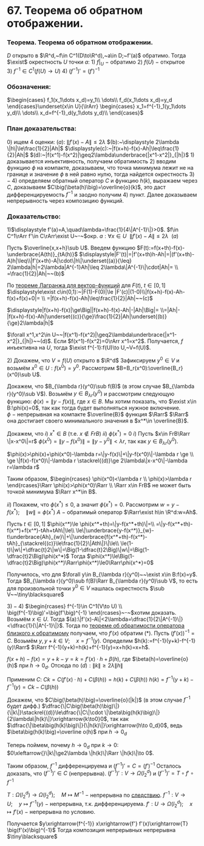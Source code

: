 # 67. Теорема об обратном отображении.

### Теорема. Теорема об обратном отображении.
$D$ открыто в $\R^d,~f\in C^1(D\to\R^d),~a\in D;~f'(a)$ обратимо.
Тогда $\exist$  окрестность $U$ точки $a:$
$1)~f|_U~-~$обратимо
$2)~f(U)~-$ открытое
$3)~f^{-1}\in C^1(f(U)\to U)$
$4)~\big(f^{-1}\big)'=\big(f'\big)^{-1}$

### Обозначения:
$\begin{cases}
f_1(x_1\dots x_d)=y_1\\
\dots\\
f_d(x_1\dots x_d)=y_d
\end{cases}\underset{x\in U}{\lrArr}
\begin{cases}
x_1=f^{-1}_1(y_1\dots y_d)\\
\dots\\
x_d=f^{-1}_d(y_1\dots y_d)\\
\end{cases}$

### План доказательства:
$0)$ ищем 4 оценки:
$(a):~\|f'(x)-A\|\le2\lambda$
$(b):~\displaystyle 2\lambda \|h\|\le\frac{1}{2}|Ah|$
$\displaystyle(c):~|f(x+h)-f(x)-Ah|\leq\frac{1}{2}|Ah|$
$(d):~|f(x^1)-f(x^2)|\geq2\lambda\underbrace{|x^1-x^2|}_{|h|}$
$1)$ доказывается инъективность, получаем обратимость
$2)$ вводим функцию $\phi$ на компакте, доказываем, что точка минимума лежит не на границе и значение $\phi$ в ней равно нулю, тогда найдется окрестность
$3)-4)$ определяем обратный оператор $C$ и функцию $h(k)$, выражаем через $C$, доказываем $C\big(\beta(h)\big)=\overline{o}(k)$, это даст дифференцируемость $f^{-1}$ и заодно получим $4)$ пункт. Далее доказываем непрерывность через композицию функций.

### Доказательство:
$1)$$\displaystyle f'(a)=A,\quad\lambda=\frac{1}{4\|A^{-1}\|}>0$.
$f\in C^1\rArr f'\in C\rArr\exist U~-~$окр. $a:\forall x\in U~~\|f'(x)-A\|\le2\lambda~~(a)$

Пусть $\overline{x,x+h}\sub U$.
Введем функцию $F(t):=f(x+th)-f(x)-\underbrace{A(th)}_{tA(h)}$
$\displaystyle|F'(t)|=|f'(x+th)h-Ah|=|(f'(x+th)-A)h|\leq\\|f'(x+th)-A|\cdot\|h\|\underset{(a)}{\leq} 2\lambda|h|=2\lambda|A^{-1}Ah|\leq 2\lambda\|A^{-1}\|\cdot|Ah|=
\\
=\frac{1}{2}|Ah|~~(b)$

По [теореме Лагранжа для вектор-функций](07-05-24.md) для $F(t),~t\in[0,1]$
$\displaystyle\exist c\in(0,1):~|F(1)-F(0)|\le |F'(c)|(1-0)\\|f(x+h)-f(x)-Ah-f(x)+f(x)+0|=
\\
=|f(x+h)-f(x)-Ah|\leq\frac{1}{2}|Ah|~~(c)$

$\displaystyle|f(x+h)-f(x)|\ge\Big||f(x+h)-f(x)-Ah|-|Ah|\Big|=
\\=|Ah|-|f(x+h)-f(x)-Ah|\underset{(c)}{\ge}\frac{1}{2}|Ah|\underset{(b)}{\ge}2\lambda|h|$

$\forall x^1,x^2\in U~~|f(x^1)-f(x^2)|\geq2\lambda\underbrace{|x^1-x^2|}_{|h|}~~(d)$.
Если $f(x^1)-f(x^2)=0\rArr x^1=x^2$. Получается, $f$ инъективна на $U$,
тогда $\exist f^{-1}:f(U)\to U,~V=f(U)$.

$2)$ Докажем, что $V=f(U)$ открыто в $\R^d$
Зафиксируем $y^0\in V$ и возьмём $x^0\in U:f(x^0)=y^0$.
Рассмотрим $B=B_r(x^0):\overline{B_r}(x^0)\sub U$.

Докажем, что $B_{\lambda r}(y^0)\sub f(B)$ (в этом случае $B_{\lambda r}(y^0)\sub V$).
Возьмём $y\in B_{\lambda r}(y^0)$ и рассмотрим следующую функцию:
$\phi(x)=\|y-f(x)\|$, где $x\in B$.
Мы хотим показать, что $\exist x\in B:\phi(x)=0$, так как тогда будет выполняться нужное включение.
$\phi~-~$непрерывная на компакте $\overline{B}$ функция $\Rarr$
$\Rarr$ она достигает своего минимального значения в $x^*\in \overline{B}$.

Докажем, что $i)~x^*\in B$ (т.е. $x\notin FrB$)
                        $ii)$ $\phi(x^*)=0$
$i)$ Пусть $x\in FrB\Rarr \|x-x^0\|=r$
$\phi(x^0)=\|y-f(x^0)\|=\|y-y^0\|<\lambda r$, так как $y\in B_{\lambda r}(y^0)$.

$\phi(x)>\phi(x)+\phi(x^0)-\lambda r=\|y-f(x)\|+\|y-f(x^0)\|-\lambda r \ge
\\
\ge \|f(x)-f(x^0)\|-\lambda r \stackrel{(d)}\ge 2\lambda\|x-x^0\|-\lambda r=\lambda r$

Таким образом, $\begin{rcases}
\phi(x^0)<\lambda r
\\
\phi(x)>\lambda r
\end{rcases}\Rarr \phi(x)>\phi(x^0)\Rarr
\\
\Rarr x\in FrB$ не может быть точкой минимума $\Rarr x^*\in B$.

$ii)$ Покажем, что $\phi(x^*)\le 0$, а значит $\phi(x^*)=0$.
Рассмотрим $w=y-f(x^*)$$;\quad \|w\|=\phi(x^*)$
$A~-~$обратимый оператор $\Rarr\exist h\in \R^d:w=Ah$.

Пусть $t\in[0,1]$
$\phi(x^*)\le \phi(x^*+th)=\|y-f(x^*+th)\|=\\
=\|y-f(x^*+th)-f(x^*)+f(x^*)-tAh+tAh\|\le\\
\le\|\underbrace{y-f(x^*)}_{w}-t\underbrace{Ah}_{w}\|+\|\underbrace{f(x^*+th)-f(x^*)-tAh}_{\stackrel{(c)}\le\frac{1}{2}\|Ath\|}\|\le\\
\le(1-t)\|w\|+\dfrac{t}2\|w\|=\Big(1-\dfrac{t}2\Big)\|w\|=\Big(1-\dfrac{t}2\Big)\phi(x^*)$
Тогда $\phi(x^*)\le\Big(1-\dfrac{t}2\Big)\phi(x^*)\Rarr\phi(x^*)\le0\Rarr\phi(x^*)=0$

Получилось, что для $\forall y\in B_{\lambda r}(y^0)~~\exist x\in B:f(x)=y$.
Тогда $B_{\lambda r}(y^0)\sub f(B)\Rarr B_{\lambda r}(y^0)\sub V$, то есть для произвольной точки $y^0\in V$ нашлась окрестность $\sub V~~\tiny\blacksquare$

$3)-4)$ $\begin{rcases}
f^{-1}\in C^1(V\to U)
\\
\big(f^{-1}\big)'=\big(f'\big)^{-1}
\end{rcases}~-~$хотим доказать.
Возьмём $x\in U$. Тогда $(a):\|f'(x)-A\|<2\lambda=\dfrac{1}{2\|A^{-1}\|}<\dfrac{1}{\|A^{-1}\|}$.
Тогда по [теореме об обратимости оператора близкого к обратимому](30-04-24.md) получаем, что $f'(x)$ обратим $(*)$. Пусть $\big(f'(x)\big)^{-1}=C$.
Возьмём $y,y+k\in V;\quad x=f^{-1}(y)$.
Определим $h(k):=f^{-1}(y+k)-f^{-1}(y)\Rarr$
$\Rarr f^{-1}(y+k)=h(k)+f^{-1}(y)=x+h(k)=x+h$.

$f(x+h)-f(x)=y+k-y=k=f'(x)\cdot h+\beta(h)$,
где $\beta(h)=\overline{o}(h)$ при $h\to 0_d$.
Отсюда по $(d):\|k\|\ge 2\lambda \|h\|$

Применим $C$:
$Ck=C\big(f'(x)\cdot h\big)+C\big(\beta(h)\big)=h(k)+C\big(\beta(h)\big)$
$h(k)=f^{-1}(y+k)-f^{-1}(y)=Ck-C\big(\beta(h)\big)$

Докажем, что $C\big(\beta(h)\big)=\overline{o}(|k|)$ (в этом случае $f^{-1}$ будет дифф.)
$\dfrac{\|C\big(\beta(h)\big)\|}{\|k\|}\stackrel{(d)}\le\dfrac{\|C\|\cdot \|\beta\big(h(k)\big)\|}{2\lambda\|h(k)\|}\xrightarrow{k\to0}0$,
так как $\dfrac{\|\beta\big(h(k)\big)\|}{\|h(k)\|}\xrightarrow{h\to 0_d}0$, ведь $\beta\big(h(k)\big)=\overline o(h)$ при $h\to 0_d$

Теперь поймем, почему $h\to0_d$ при $k\to 0$:
$0\xleftarrow{}\|k\|\ge2\lambda \|h(k)\|\Rarr \|h(k)\|\to 0$.

Таким образом, $f^{-1}$  дифференцируема и $\big(f^{-1}\big)'=C=\big(f'\big)^{-1}$
Осталось доказать, что $\big(f^{-1}\big)'\in C$ (непрерывна).
$\big(f^{-1}\big)':V\to\Omega(l_2^d)$ и $\big(f^{-1}\big)'=T\circ f'\circ f^{-1}$

$T:\Omega(l_2^d)\to \Omega(l_2^d);\quad M\mapsto M^{-1}~-~$непрерывна по [следствию](07-05-24.md).
$f^{-1}:V\to U;\quad y\mapsto f^{-1}(y)~-~$непрерывна, т.к. дифференцируема.
$f':U\to \Omega(l_2^d);\quad x\mapsto f'(x)~-~$непрерывна по условию.

Получается $y\xrightarrow{f^{-1}} x\xrightarrow{f'} f'(x)\xrightarrow{T} \big(f'(x)\big)^{-1}$
Тогда композиция непрерывных непрерывна  $\tiny\blacksquare$